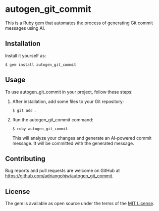 # autogen_git_commit

This is a Ruby gem that automates the process of generating Git commit messages using AI.

## Installation

Install it yourself as:

```
$ gem install autogen_git_commit
```

## Usage

To use autogen_git_commit in your project, follow these steps:

1. After installation, add some files to your Git repository:

   ```
   $ git add .
   ```

2. Run the autogen_git_commit command:

   ```
   $ ruby autogen_git_commit
   ```

   This will analyze your changes and generate an AI-powered commit message. It will be committed with the generated message.


## Contributing

Bug reports and pull requests are welcome on GitHub at https://github.com/adriangohjw/autogen_git_commit.

## License

The gem is available as open source under the terms of the [MIT License](https://opensource.org/licenses/MIT).
```
